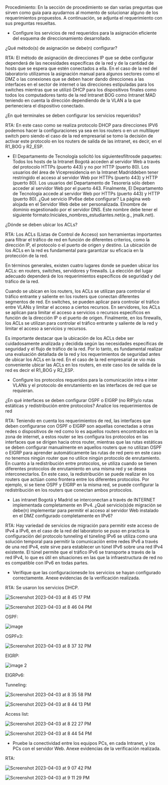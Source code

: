 Procedimiento: En la sección de procedimiento se dan varias preguntas que sirven como guía para ayudarnos al momento de solucionar alguno de los requerimientos propuestos. A continuación, se adjunta el requerimiento con sus preguntas resueltas.

-	Configure los servicios de red requeridos para la asignación eficiente del esquema de direccionamiento desarrollado.

¿Qué método(s) de asignación se debe(n) configurar?

RTA: El método de asignación de direcciones IP que se debe configurar dependerá de las necesidades específicas de la red y de la cantidad de hosts que se espera que estén conectados a ella. En el caso de la red del laboratorio utilizamos la asignación manual para algunos sectores como el DMZ o las conexiones que se deben hacer dando direcciones a las interfaces en el sector de internet o las direcciones estipuladas para los switches mientras que se utilizó DHCP para los dispositivos finales como todos los computadores tanto de la red Intranet BOG como Intranet MAD teniendo en cuenta la dirección dependiendo de la VLAN a la que perteneciera el dispositivo conectado. 

¿En qué terminales se deben configurar los servicios requeridos?

RTA: En este caso como se realiza protocolo DHCP para direcciones IPV6 podemos hacer la configuraciones ya sea en los routers o en un multilayer switch pero siendo el caso de la red empresarial se tomo la decisión de activar este protocolo en los routers de salida de las intranet, es decir, en el R1_BOG y R2_ESP.

-	El Departamento de Tecnología solicitó los siguientesfiltrosde paquetes: Todos los hosts de la Intranet Bogotá acceden al servidor Web a través del protocolo HTTPs (puerto 443) y no por HTTP (puerto 80). Los usuarios del área de Vicepresidencia en la Intranet Madriddeben tener restringido el acceso al servidor Web por HTTPs (puerto 443) y HTTP (puerto 80). Los usuarios del Departamento de Tesorería sólo deben acceder al servidor Web por el puerto 443. Finalmente, El Departamento de Tecnología accede al servidor Web por HTTPs (puerto 443) y HTTP (puerto 80). ¿Qué servicio IPv6se debe configurar? La página web alojada en el Servidor Web debe ser personalizada. Elnombre de dominio esgestionado por el servidor DNS. Este nombre debe tener el siguiente formato:Iniciales_nombres_estudiantes.net(e.g., jmalk.net).

¿Dónde se deben ubicar los ACLs?

RTA: Los ACLs (Listas de Control de Acceso) son herramientas importantes para filtrar el tráfico de red en función de diferentes criterios, como la dirección IP, el protocolo o el puerto de origen y destino. La ubicación de los ACLs en la red es fundamental para garantizar su eficacia en la protección de la red.

En términos generales, existen cuatro lugares donde se pueden ubicar los ACLs: en routers, switches, servidores y firewalls. La elección del lugar adecuado dependerá de los requerimientos específicos de seguridad y del tráfico de la red.

Cuando se ubican en los routers, los ACLs se utilizan para controlar el tráfico entrante y saliente en los routers que conectan diferentes segmentos de red. En switches, se pueden aplicar para controlar el tráfico entre VLANs y limitar el acceso a ciertos recursos. En servidores, los ACLs se aplican para limitar el acceso a servicios o recursos específicos en función de la dirección IP o el puerto de origen. Finalmente, en los firewalls, los ACLs se utilizan para controlar el tráfico entrante y saliente de la red y limitar el acceso a servicios y recursos.

Es importante destacar que la ubicación de los ACLs debe ser cuidadosamente analizada y decidida según las necesidades específicas de seguridad y el flujo de tráfico de la red. Por lo tanto, es fundamental realizar una evaluación detallada de la red y los requerimientos de seguridad antes de ubicar los ACLs en la red. En el caso de la red empresarial se vio más conveniente ubicar las ACLs en los routers, en este caso los de salida de la red es decir el R1_BOG y R2_ESP.

-	Configure  los  protocolos  requeridos  para  la  comunicación  intra  e  inter  VLANs y el  protocolo  de enrutamiento en las interfaces de red que se requieran. 

¿En qué interfaces se deben configurar OSPF o EIGRP (no RIP)y/o rutas estáticas y redistribución entre protocolos? Analice los requerimientos de red

RTA: Teniendo en cuenta los requerimientos de red, las interfaces que deben configurarse con OSPF o EIGRP son aquellas conectadas a otras redes o dispositivos de red como lo es aquellos routers encontrados en la zona de internet, a estos router se les configura los protocolos en las interfaces que se dirigen hacia otros router, mientras que las rutas estáticas se deben configurar manualmente en aquellos routers que no utilizan OSPF o EIGRP para aprender automáticamente las rutas de red pero en este caso no tenemos ningún router que no utilice ningún protocolo de enrutamiento. En cuanto a la redistribución entre protocolos, se utiliza cuando se tienen diferentes protocolos de enrutamiento en una misma red y se desea interconectarlos. En este caso, la redistribución se puede realizar en los routers que actúan como frontera entre los diferentes protocolos. Por ejemplo, si se tiene OSPF y EIGRP en la misma red, se puede configurar la redistribución en los routers que conectan ambos protocolos.

- Las intranet Bogotá y Madrid se interconectan a través de INTERNET implementada completamente en IPv4.  ¿Qué  servicio(s)de  migración  se  debe(n) implementar  para  permitir  el  acceso al  servidor  Web instalado en el DMZ configurado completamente en IPv6? 

RTA: Hay variedad de servicios de migración para permitir este acceso de IPv4 a IPv6, en el caso de la red del laboratorio se puso en practica la configuración del protocolo tunneling el túneling IPv6 se utiliza como una solución temporal para permitir la comunicación entre redes IPv6 a través de una red IPv4, este sirve para establecer un túnel IPv6 sobre una red IPv4 existente. El túnel permite que el tráfico IPv6 se transporte a través de la red IPv4, lo que es útil en situaciones en las que la infraestructura de red no es compatible con IPv6 en todas partes.

-	Verifique que las configuracionesde los servicios se hayan configurado correctamente. Anexe evidencias de la verificación realizada.

RTA: Se usaron los servicios DHCP.

![Screenshot 2023-04-03 at 8 45 17 PM](https://user-images.githubusercontent.com/93276000/229665073-a94787e3-f884-4874-854f-20177bf333ba.png)

![Screenshot 2023-04-03 at 8 46 04 PM](https://user-images.githubusercontent.com/93276000/229665173-50c97e9b-73c6-47cb-bd2e-5602a9746bff.png)

OSPF:

![image](https://user-images.githubusercontent.com/93276000/229669638-b015a174-4023-4014-ad32-026d405d563b.png)

OSPFv3:

![Screenshot 2023-04-03 at 8 37 32 PM](https://user-images.githubusercontent.com/93276000/229664013-4420fb39-ef72-4aac-a3e7-3132f80e9833.png)

EIGRP:

![image 2](https://user-images.githubusercontent.com/93276000/229669709-8c50a1b9-cc0c-4f52-b57d-86438e06fba1.png)

EIGRPv6:

Tunneling:

![Screenshot 2023-04-03 at 8 35 58 PM](https://user-images.githubusercontent.com/93276000/229663824-ddfd9576-3506-4028-9134-93f6eccb4510.png)

![Screenshot 2023-04-03 at 8 44 13 PM](https://user-images.githubusercontent.com/93276000/229664947-8b8d572c-9697-469b-b07a-134dbf781932.png)

Access list: 

![Screenshot 2023-04-03 at 8 22 27 PM](https://user-images.githubusercontent.com/93276000/229661950-ae1fe880-95e2-42cd-9fd8-5e86ed5f44ac.png)

![Screenshot 2023-04-03 at 8 44 54 PM](https://user-images.githubusercontent.com/93276000/229665032-237f4567-1eee-459a-abf8-e49236c183d8.png)



-	Pruebe  la  conectividad  entre  los  equipos  PCs,  en  cada Intranet,  y  los  PCs  con  el  servidor  Web.  Anexe evidencias de la verificación realizada.

RTA: 

![Screenshot 2023-04-03 at 9 07 42 PM](https://user-images.githubusercontent.com/93276000/229668098-80ac77a2-b3ad-4abd-b080-145f21e1e1fc.png)

![Screenshot 2023-04-03 at 9 11 29 PM](https://user-images.githubusercontent.com/93276000/229668598-2bdacf4e-7201-4fde-983b-79ef6fbaf72c.png)


